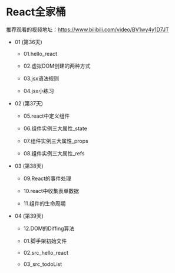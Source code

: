 # React全家桶

推荐观看的视频地址：https://www.bilibili.com/video/BV1wy4y1D7JT

- 01 (第36天)
    
    - 01.hello_react

    - 02.虚拟DOM创建的两种方式

    - 03.jsx语法规则

    - 04.jsx小练习

- 02 (第37天)

    - 05.react中定义组件

    - 06.组件实例三大属性_state

    - 07.组件实例三大属性_props

    - 08.组件实例三大属性_refs

- 03 (第38天)

    - 09.React的事件处理

    - 10.react中收集表单数据

    - 11.组件的生命周期

- 04 (第39天)

    - 12.DOM的Diffing算法

    - 01.脚手架初始文件

    - 02.src_hello_react

    - 03_src_todoList